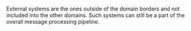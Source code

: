 External systems are the ones outside of the domain borders and not included into the other domains. Such systems can still be a part of the overall message processing pipeline.